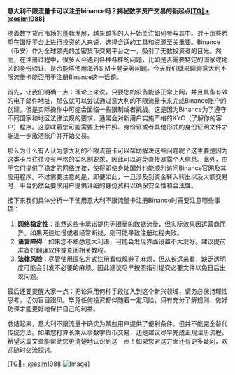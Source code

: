 **意大利不限流量卡可以注册binance吗？揭秘数字资产交易的新起点[[TG💪+ @esim1088](https://t.me/s/esim1088)]**

随着数字货币市场的蓬勃发展，越来越多的人开始关注如何参与其中。对于那些希望在国际平台上进行投资的人来说，选择合适的工具和资源至关重要。Binance（币安）作为全球领先的加密货币交易平台之一，吸引了无数投资者的目光。然而，在注册过程中，很多人会遇到各种各样的问题，比如是否需要特定的国家或地区的身份验证、是否能够使用海外SIM卡登录等问题。今天我们就来聊聊意大利不限流量卡能否用于注册Binance这一话题。

首先，让我们明确一点：理论上来说，只要您的设备能够正常上网，并且具备有效的电子邮件地址，那么就可以尝试通过意大利的不限流量卡来完成Binance账户的创建。但是实际操作中可能会面临一些限制或者挑战。这是因为Binance为了遵守不同国家和地区法律法规的要求，通常会对新用户实施严格的KYC（了解你的客户）程序。这意味着您可能需要上传护照、身份证或者其他形式的身份证明文件才能进一步激活账户并开始交易。

那么为什么有人认为意大利的不限流量卡可以帮助解决这些问题呢？这主要是因为这类卡片往往没有严格的实名制要求，因此可以避免直接暴露个人信息。此外，由于它们提供了稳定的网络连接，使得即使身处国外也能顺利访问Binance官网及其应用程序。不过需要注意的是，即便如此，一旦涉及到资金转入转出以及大额交易时，平台仍然会要求用户提供详细的身份资料以确保安全性和合法性。

接下来我们具体分析一下使用意大利不限流量卡注册Binance时需要注意哪些事项：
1. **网络稳定性**：虽然这些卡承诺提供无限量的数据流量，但实际效果因运营商而异。如果网速过慢或者经常断线，则可能导致注册过程失败。
2. **语言障碍**：如果您不熟悉意大利语，可能会发现界面设置不太友好。建议提前准备好翻译软件或查阅相关教程。
3. **法律风险**：尽管使用匿名方式注册看似规避了麻烦，但从长远来看，缺乏透明度可能会引发不必要的麻烦。因此建议尽早按照指引提交必要文件以免日后出现问题。

最后还要提醒大家一点：无论采用何种手段加入到这个新兴领域，请务必保持理性思考，切勿盲目跟风。毕竟任何投资都伴随着一定风险，只有充分了解规则、做好功课才能更好地保护自己的利益。

总结起来，意大利不限流量卡确实为某些用户提供了便利条件，但并不能完全替代传统方法。如果您打算长期从事数字货币交易，还是建议尽早完成正规注册流程。希望这篇文章能帮助您更清楚地认识到这一点！如果您对这方面还有更多疑问，欢迎随时交流探讨。

[[TG💪+ @esim1088](https://t.me/s/esim1088) ![Image](https://i.postimg.cc/4NQfJmqS/Snipaste-2025-05-13-00-14-12.png)]
